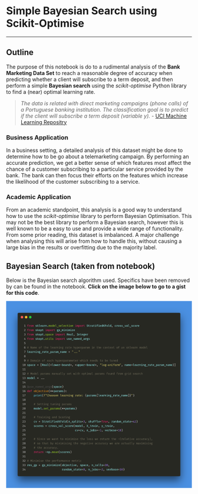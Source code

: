 # Simple Bayesian Search using Scikit-Optimise
---
## Outline
The purpose of this notebook is do to a rudimental analysis of the **Bank Marketing Data Set** to reach a reasonable degree of accuracy when predicting whether a client will subscribe to a term deposit, and then perform a simple **Bayesian search** using the *scikit-optimise* Python library to find a (near) optimal learning rate. 

>  *The data is related with direct marketing campaigns (phone calls) of a Portuguese banking institution. The classification goal is to predict if the client will subscribe a term deposit (variable y).* - [UCI Machine Learning Repositry](https://archive.ics.uci.edu/ml/datasets/bank+marketing)


### Business Application
In a business setting, a detailed analysis of this dataset might be done to determine how to be go about a telemarketing campaign. By performing an accurate prediction, we get a better sense of which features most affect the chance of a customer subscribing to a particular service provided by the bank. The bank can then focus their efforts on the features which increase the likelihood of the customer subscribing to a service. 

### Academic Application
From an academic standpoint, this analysis is a good way to understand how to use the *scikit-optimise* library to perform Bayesian Optimisation. This may not be the best library to perform a Bayesian search, however this is well known to be a easy to use and provide a wide range of functionality. From some prior reading, this dataset is imbalanced. A major challenge when analysing this will arise from how to handle this, without causing a large bias in the results or overfitting due to the majority label.

## Bayesian Search (taken from notebook)
Below is the Bayesian search algorithm used. Specifics have been removed by can be found in the notebook. **Click on the image below to go to a gist for this code**.

<a href="https://gist.github.com/RajatRasal/8bdc3dc7e71900d61a36a833bf161be3">![bayesian code snippet](./bayesian_code_nice.png)</a>

